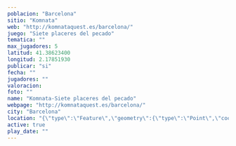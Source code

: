 ```yaml
---
poblacion: "Barcelona"
sitio: "Komnata"
web: "http://komnataquest.es/barcelona/"
juego: "Siete placeres del pecado"
tematica: ""
max_jugadores: 5
latitud: 41.38623400
longitud: 2.17851930
publicar: "si"
fecha: ""
jugadores: ""
valoracion: 
foto: ""
name: "Komnata-Siete placeres del pecado"
webpage: "http://komnataquest.es/barcelona/"
city: "Barcelona"
location: "{\"type\":\"Feature\",\"geometry\":{\"type\":\"Point\",\"coordinates\":[\"41,38623400\",\"2,17851930\"]}}"
active: true
play_date: ""
---
```

